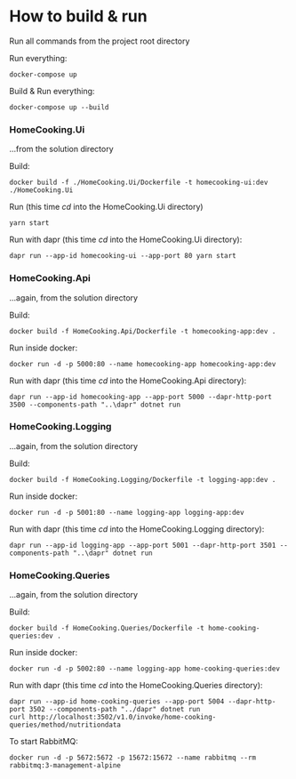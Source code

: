 ﻿# How to build & run

Run all commands from the project root directory

Run everything:

    docker-compose up

Build & Run everything:

    docker-compose up --build

### HomeCooking.Ui
...from the solution directory

Build:

    docker build -f ./HomeCooking.Ui/Dockerfile -t homecooking-ui:dev ./HomeCooking.Ui

Run (this time _cd_ into the HomeCooking.Ui directory)

    yarn start

Run with dapr (this time _cd_ into the HomeCooking.Ui directory):

    dapr run --app-id homecooking-ui --app-port 80 yarn start

### HomeCooking.Api
...again, from the solution directory

Build:

    docker build -f HomeCooking.Api/Dockerfile -t homecooking-app:dev .

Run inside docker:

    docker run -d -p 5000:80 --name homecooking-app homecooking-app:dev

Run with dapr (this time _cd_ into the HomeCooking.Api directory):

    dapr run --app-id homecooking-app --app-port 5000 --dapr-http-port 3500 --components-path "..\dapr" dotnet run

### HomeCooking.Logging
...again, from the solution directory

Build:

    docker build -f HomeCooking.Logging/Dockerfile -t logging-app:dev .

Run inside docker:

    docker run -d -p 5001:80 --name logging-app logging-app:dev

Run with dapr (this time _cd_ into the HomeCooking.Logging directory):

    dapr run --app-id logging-app --app-port 5001 --dapr-http-port 3501 --components-path "..\dapr" dotnet run


### HomeCooking.Queries
...again, from the solution directory

Build:

    docker build -f HomeCooking.Queries/Dockerfile -t home-cooking-queries:dev .

Run inside docker:

    docker run -d -p 5002:80 --name logging-app home-cooking-queries:dev 

Run with dapr (this time _cd_ into the HomeCooking.Queries directory):

    dapr run --app-id home-cooking-queries --app-port 5004 --dapr-http-port 3502 --components-path "../dapr" dotnet run
    curl http://localhost:3502/v1.0/invoke/home-cooking-queries/method/nutritiondata

To start RabbitMQ:

    docker run -d -p 5672:5672 -p 15672:15672 --name rabbitmq --rm rabbitmq:3-management-alpine
